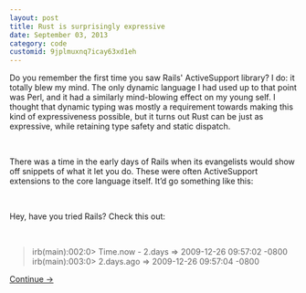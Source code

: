 ```yaml
---
layout: post
title: Rust is surprisingly expressive
date: September 03, 2013
category: code
customid: 9jplmuxnq7icay63xd1eh
---
```


Do you remember the first time you saw Rails' ActiveSupport library? I do: it totally blew my mind. The only dynamic language I had used up to that point was Perl, and it had a similarly mind-blowing effect on my young self. I thought that dynamic typing was mostly a requirement towards making this kind of expressiveness possible, but it turns out Rust can be just as expressive, while retaining type safety and static dispatch.

<br>

There was a time in the early days of Rails when its evangelists would show off snippets of what it let you do. These were often ActiveSupport extensions to the core language itself. It’d go something like this:

<br>

Hey, have you tried Rails? Check this out:

<br>

> irb(main):002:0> Time.now - 2.days
> => 2009-12-26 09:57:02 -0800
> irb(main):003:0> 2.days.ago
> => 2009-12-26 09:57:04 -0800

<a class="read-more is-uppercase" href="#">Continue →</a>

